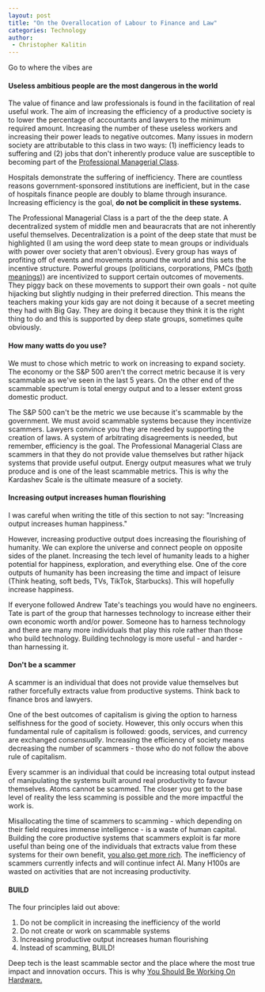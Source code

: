 ```yaml
---
layout: post
title: "On the Overallocation of Labour to Finance and Law"
categories: Technology
author:
 - Christopher Kalitin
---
```


Go to where the vibes are

#### <b>Useless ambitious people are the most dangerous in the world</b>

The value of finance and law professionals is found in the facilitation of real useful work. The aim of increasing the efficiency of a productive society is to lower the percentage of accountants and lawyers to the minimum required amount. Increasing the number of these useless workers and increasing their power leads to negative outcomes. Many issues in modern society are attributable to this class in two ways: (1) inefficiency leads to suffering and (2) jobs that don't inherently produce value are susceptible to becoming part of the <a href= "{{site.url}}/assets/images/overallocation-of-labour/Geohot-PMC.png">Professional Managerial Class</a>.

Hospitals demonstrate the suffering of inefficiency. There are countless reasons government-sponsored institutions are inefficient, but in the case of hospitals finance people are doubly to blame through insurance. Increasing efficiency is the goal, <b>do not be complicit in these systems.</b>

The Professional Managerial Class is a part of the the deep state. A decentralized system of middle men and beauracrats that are not inherently useful themselves. Decentralization is a point of the deep state that must be highlighted (I am using the word deep state to mean groups or individuals with power over society that aren't obvious). Every group has ways of profiting off of events and movements around the world and this sets the incentive structure. Powerful groups (politicians, corporations, PMCs (<a href="https://ckalitin.github.io/assets/images/overallocation-of-labour/Geohot-PMC.png">both</a> <a href="https://en.wikipedia.org/wiki/Private_military_company">meanings</a>)) are incentivized to support certain outcomes of movements. They piggy back on these movements to support their own goals - not quite hijacking but slightly nudging in their preferred direction. This means the teachers making your kids gay are not doing it because of a secret meeting they had with Big Gay. They are doing it because they think it is the right thing to do and this is supported by deep state groups, sometimes quite obviously. 

#### <b>How many watts do you use?</b>

We must to chose which metric to work on increasing to expand society. The economy or the S&P 500 aren't the correct metric because it is very scammable as we've seen in the last 5 years. On the other end of the scammable spectrum is total energy output and to a lesser extent gross domestic product.

The S&P 500 can't be the metric we use because it's scammable by the government. We must avoid scammable systems because they incentivize scammers. Lawyers convince you they are needed by supporting the creation of laws.  A system of arbitrating disagreements is needed, but remember, efficiency is the goal. The Professional Managerial Class are scammers in that they do not provide value themselves but rather hijack systems that provide useful output. Energy output measures what we truly produce and is one of the least scammable metrics. This is why the Kardashev Scale is the ultimate measure of a society.

#### <b>Increasing output increases human flourishing</b>

I was careful when writing the title of this section to not say: "Increasing output increases human happiness." 

However, increasing productive output does increasing the flourishing of humanity. We can explore the universe and connect people on opposite sides of the planet. Increasing the tech level of humanity leads to a higher potential for happiness, exploration, and everything else. One of the core outputs of humanity has been increasing the time and impact of leisure (Think heating, soft beds, TVs, TikTok, Starbucks). This will hopefully increase happiness.

If everyone followed Andrew Tate's teachings you would have no engineers. Tate is part of the group that harnesses technology to increase either their own economic worth and/or power. Someone has to harness technology and there are many more individuals that play this role rather than those who build technology. Building technology is more useful - and harder - than harnessing it.

#### <b>Don't be a scammer</b>

A scammer is an individual that does not provide value themselves but rather forcefully extracts value from productive systems. Think back to finance bros and lawyers.

One of the best outcomes of capitalism is giving the option to harness selfishness for the good of society. However, this only occurs when this fundamental rule of capitalism is followed: goods, services, and currency are exchanged <i>consensually</i>. Increasing the efficiency of society means decreasing the number of scammers - those who do not follow the above rule of capitalism.

Every scammer is an individual that could be increasing total output instead of manipulating the systems built around real productivity to favour themselves. Atoms cannot be scammed. The closer you get to the base level of reality the less scamming is possible and the more impactful the work is.

Misallocating the time of scammers to scamming - which depending on their field requires immense intelligence - is a waste of human capital. Building the core productive systems that scammers exploit is far more useful than being one of the individuals that extracts value from these systems for their own benefit, <a href="https://www.forbes.com/real-time-billionaires/#485dd98e3d78">you also get more rich</a>. The inefficiency of scammers currently infects and will continue infect AI. Many H100s are wasted on activities that are not increasing productivity.

#### <b>BUILD</b>

The four principles laid out above:
1. Do not be complicit in increasing the inefficiency of the world
2. Do not create or work on scammable systems
3. Increasing productive output increases human flourishing
4. Instead of scamming, BUILD!

Deep tech is the least scammable sector and the place where the most true impact and innovation occurs. This is why <a href="https://caseyhandmer.wordpress.com/2023/08/25/you-should-be-working-on-hardware/">You Should Be Working On Hardware.</a>